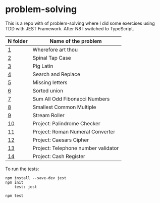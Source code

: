 # problem-solving
This is a repo with of problem-solving where I did some exercises using TDD with JEST Framework.
After N8 I switched to TypeScript.

| N folder | Name of the problem | 
|--|--|
| [1](https://github.com/pybalt/problem-solving/tree/main/1) | Wherefore art thou  |
| [2](https://github.com/pybalt/problem-solving/tree/main/2) | Spinal Tap Case  |
| [3](https://github.com/pybalt/problem-solving/tree/main/3) | Pig Latin |
| [4](https://github.com/pybalt/problem-solving/tree/main/4) | Search and Replace |
| [5](https://github.com/pybalt/problem-solving/tree/main/5) | Missing letters |
| [6](https://github.com/pybalt/problem-solving/tree/main/6) | Sorted union |
| [7](https://github.com/pybalt/problem-solving/tree/main/7) | Sum All Odd Fibonacci Numbers |
| [8](https://github.com/pybalt/problem-solving/tree/main/8) | Smallest Common Multiple |
| [9](https://github.com/pybalt/problem-solving/tree/main/9) | Stream Roller  |
| [10](https://github.com/pybalt/problem-solving/tree/main/10) | Project: Palindrome Checker  |
| [11](https://github.com/pybalt/problem-solving/tree/main/11) | Project: Roman Numeral Converter  |
| [12](https://github.com/pybalt/problem-solving/tree/main/12) | Project: Caesars Cipher  |
| [13](https://github.com/pybalt/problem-solving/tree/main/13) | Project: Telephone number validator  |
| [14](https://github.com/pybalt/problem-solving/tree/main/14) | Project: Cash Register |
To run the tests:

```
npm install --save-dev jest
npm init
    test: jest

npm test
```
